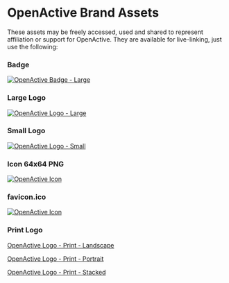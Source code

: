 # OpenActive Brand Assets

These assets may be freely accessed, used and shared to represent affiliation or support for OpenActive. They are available for live-linking, just use the following:

### Badge
[![OpenActive Badge - Large](https://openactive.io/assets/openactive-badge-large.png)](https://openactive.io/brand-assets/openactive-badge-large.png)

### Large Logo
[![OpenActive Logo - Large](https://openactive.io/assets/openactive-logo-large.png)](https://openactive.io/brand-assets/openactive-logo-large.png)

### Small Logo
[![OpenActive Logo - Small](https://openactive.io/assets/openactive-logo-small.png)](https://openactive.io/brand-assets/openactive-logo-small.png)

### Icon 64x64 PNG
[![OpenActive Icon](https://openactive.io/assets/openactive-icon-64x64.png)](https://openactive.io/brand-assets/openactive-icon-64x64.png)

### favicon.ico
[![OpenActive Icon](https://openactive.io/assets/favicon.ico)](https://openactive.io/brand-assets/favicon.ico)

### Print Logo
[OpenActive Logo - Print - Landscape](https://openactive.io/brand-assets/openactive-logo-print-landscape.zip)

[OpenActive Logo - Print - Portrait](https://openactive.io/brand-assets/openactive-logo-print-portrait.zip)

[OpenActive Logo - Print - Stacked](https://openactive.io/brand-assets/openactive-logo-print-stacked.zip)
